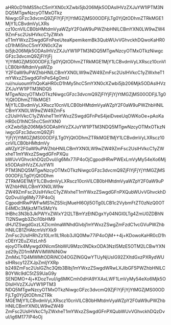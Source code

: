 aHR0cD1hMS5hcC5mYXN0cXZwbi5jb206Mjk5ODAsIHVzZXJuYW1lPTM3NDQ5MTgwNzcyOTMxOTkz
NiwgcGFzc3dvcmQ9ZjFlYjFjYjYtMGZjMS00ODFjLTg0YjQtODhmZTRkMGE1MjY1LCBvdmVyLXRs
cz10cnVlLCB0bHMtdmVyaWZpY2F0aW9uPWZhbHNlLCBmYXN0LW9wZW49ZmFsc2UsIHVkcC1yZWxh
eT1mYWxzZSwgdGFnPeeUteaKpemikemBk3QubWUvVGhvckhDQwoKaHR0cD1hMi5hcC5mYXN0cXZw
bi5jb206Mjk5ODAsIHVzZXJuYW1lPTM3NDQ5MTgwNzcyOTMxOTkzNiwgcGFzc3dvcmQ9ZjFlYjFj
YjYtMGZjMS00ODFjLTg0YjQtODhmZTRkMGE1MjY1LCBvdmVyLXRscz10cnVlLCB0bHMtdmVyaWZp
Y2F0aW9uPWZhbHNlLCBmYXN0LW9wZW49ZmFsc2UsIHVkcC1yZWxheT1mYWxzZSwgdGFnPeS4gOmU
rui/nuiuoumYhQoKaHR0cD1hMy5hcC5mYXN0cXZwbi5jb206Mjk5ODAsIHVzZXJuYW1lPTM3NDQ5
MTgwNzcyOTMxOTkzNiwgcGFzc3dvcmQ9ZjFlYjFjYjYtMGZjMS00ODFjLTg0YjQtODhmZTRkMGE1
MjY1LCBvdmVyLXRscz10cnVlLCB0bHMtdmVyaWZpY2F0aW9uPWZhbHNlLCBmYXN0LW9wZW49ZmFs
c2UsIHVkcC1yZWxheT1mYWxzZSwgdGFnPeS4jeiDveeUqOWKoOe+pAoKaHR0cD1hNC5hcC5mYXN0
cXZwbi5jb206Mjk5ODAsIHVzZXJuYW1lPTM3NDQ5MTgwNzcyOTMxOTkzNiwgcGFzc3dvcmQ9ZjFl
YjFjYjYtMGZjMS00ODFjLTg0YjQtODhmZTRkMGE1MjY1LCBvdmVyLXRscz10cnVlLCB0bHMtdmVy
aWZpY2F0aW9uPWZhbHNlLCBmYXN0LW9wZW49ZmFsc2UsIHVkcC1yZWxheT1mYWxzZSwgdGFnPXQu
bWUvVGhvckhDQzDvuI/ig6Mx77iP4oOjCgpodHRwPWExLmVyMy54eXo6Mjk5ODAsIHVzZXJuYW1l
PTM3NDQ5MTgwNzcyOTMxOTkzNiwgcGFzc3dvcmQ9ZjFlYjFjYjYtMGZjMS00ODFjLTg0YjQtODhm
ZTRkMGE1MjY1LCBvdmVyLXRscz10cnVlLCB0bHMtdmVyaWZpY2F0aW9uPWZhbHNlLCBmYXN0LW9w
ZW49ZmFsc2UsIHVkcC1yZWxheT1mYWxzZSwgdGFnPXQubWUvVGhvckhDQzDvuI/ig6My77iP4oOj
CgpodHRwPWFwMS1nZS5lcjMueHl6OjI5OTg0LCB1c2VybmFtZT0zNzQ0OTE4MDc3MjkzMTk5MzYs
IHBhc3N3b3JkPWYxZWIxY2I2LTBmYzEtNDgxYy04NGI0LTg4ZmU0ZDBhNTI2NSwgb3Zlci10bHM9
dHJ1ZSwgdGxzLXZlcmlmaWNhdGlvbj1mYWxzZSwgZmFzdC1vcGVuPWZhbHNlLCB1ZHAtcmVsYXk9
ZmFsc2UsIHRhZz10Lm1lL1Rob3JIQ0Mw77iP4oOjM++4j+KDowoKaHR0cD1hcDEtY2EuZXIzLnh5
ejoyOTk4MywgdXNlcm5hbWU9Mzc0NDkxODA3NzI5MzE5OTM2LCBwYXNzd29yZD1mMWViMWNiNi0w
ZmMxLTQ4MWMtODRiNC04OGZlNGQwYTUyNjUsIG92ZXItdGxzPXRydWUsIHRscy12ZXJpZmljYXRp
b249ZmFsc2UsIGZhc3Qtb3Blbj1mYWxzZSwgdWRwLXJlbGF5PWZhbHNlLCB0YWc9dC5tZS9UaG9y
SENDMO+4j+KDozTvuI/ig6MKCmh0dHA9YXAxLWF1LmVyMy54eXo6Mjk5ODIsIHVzZXJuYW1lPTM3
NDQ5MTgwNzcyOTMxOTkzNiwgcGFzc3dvcmQ9ZjFlYjFjYjYtMGZjMS00ODFjLTg0YjQtODhmZTRk
MGE1MjY1LCBvdmVyLXRscz10cnVlLCB0bHMtdmVyaWZpY2F0aW9uPWZhbHNlLCBmYXN0LW9wZW49
ZmFsc2UsIHVkcC1yZWxheT1mYWxzZSwgdGFnPXQubWUvVGhvckhDQzDvuI/ig6M177iP4oOj
